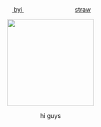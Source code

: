 <div align="center"> ‎‎‎ ‎<a href="https://rentry.co/curseboy"> byi </a>   ‎ ‎‎‎ ‎‎ ‎‎  ‎ ‎‎‎ ‎‎ ‎‎     ‎ ‎‎‎‎ ‎‎‎ ‎‎ ‎‎   ‎ ‎‎‎ ‎‎  ‎‎ ‎‎   ‎ ‎‎‎ ‎‎ ‎‎   ‎ ‎‎‎ ‎‎ ‎‎ ‎ ‎‎‎ ‎‎ ‎‎ <a href="https://19days.straw.page"> straw</a>   
 </div> 

<p align="center"> <img src="https://i.pinimg.com/736x/26/a9/62/26a962c754a59496c155251a9c973323.jpg" width=200> </p> 
<p align="center"> hi guys
</p> 
